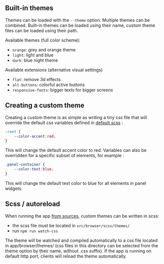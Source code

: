 ## Built-in themes

Themes can be loaded with the `--theme` option. Multiple themes can be combined. Built-in themes can be loaded using their name, custom theme files can be loaded using their path.

Available themes (full color scheme):

- `orange`: grey and orange theme
- `light`: light and blue
- `dark`: blue night theme

Available extensions (alternative visual settings)

- `flat`: remove 3d effects
- `alt-buttons`: colorful active buttons
- `responsive-fonts`: bigger texts for bigger screens

## Creating a custom theme

Creating a custom theme is as simple as writing a tiny css file that will override the default css variables defined in [default.scss](https://github.com/jean-emmanuel/open-stage-control/blob/master/src/browser/scss/themes/default.scss) :

```css
:root {
	--color-accent:red;
}
```

This will change the default accent color to red. Variables can also be overridden for a specific subset of elements, for example :

```css
.panel-container {
	--color-text:blue;
}
```

This will change the default text color to blue for all elements in panel widgets.

## Scss / autoreload

When running the app [from sources](/docs/getting-started), custom themes can be written in scss:

- the scss file must be located in `src/browser/scss/themes/`
- run `npm run watch-css`

The theme will be watched and compiled automatically to a css file located in app/browser/themes/ (css files in this directory can be selected from the theme option by their name, without .css suffix). If the app is running on default http port, clients will reload the theme automatically.
